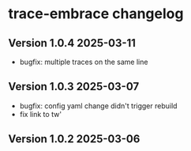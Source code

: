 # trace-embrace changelog

## Version 1.0.4 2025-03-11
  * bugfix: multiple traces on the same line

## Version 1.0.3 2025-03-07
  * bugfix: config yaml change didn't trigger rebuild
  * fix link to tw\'

## Version 1.0.2 2025-03-06
